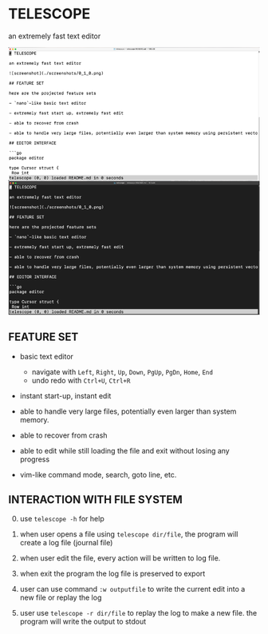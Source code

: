 # TELESCOPE

an extremely fast text editor

![screenshot](./screenshots/0_1_2.png)

## FEATURE SET

- basic text editor
    - navigate with `Left`, `Right`, `Up`, `Down`, `PgUp`, `PgDn`, `Home`, `End`
    - undo redo with `Ctrl+U`, `Ctrl+R`

- instant start-up, instant edit

- able to handle very large files, potentially even larger than system memory.

- able to recover from crash

- able to edit while still loading the file and exit without losing any progress

- vim-like command mode, search, goto line, etc.

## INTERACTION WITH FILE SYSTEM

0. use `telescope -h` for help

1. when user opens a file using `telescope dir/file`, the program will create a log file (journal file)

2. when user edit the file, every action will be written to log file.

3. when exit the program the log file is preserved to export

4. user can use command `:w outputfile` to write the current edit into a new file or replay the log

4. user use `telescope -r dir/file` to replay the log to make a new file. the program will write the output to stdout